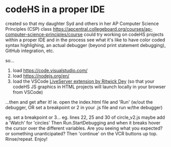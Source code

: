 # codeHS in a proper IDE

created so that my daughter Syd and others in her
AP Computer Science Principles (CSP) class
https://apcentral.collegeboard.org/courses/ap-computer-science-principles/course
could try working on codeHS projects within a proper IDE
and in the process see what it's like to have color coded syntax highlighing,
an actual debugger (beyond print statement debugging),
GitHub integration, etc.

so...

1. load https://code.visualstudio.com/
2. load https://nodejs.org/en/
3. load the VSCode [LiveServer extension by Ritwick Dey](vscode:extension/ritwickdey.LiveServer) (so that your codeHS JS graphics in HTML projects will launch locally in your browser from VSCode)

...then and get after it!
ie.
open the index.html file and 'Run' (w/out the debugger, OR set a breakpoint or 2 in your .js file and run w/the debugger)

eg.
set a breakpoint or 3... eg. lines 22, 25 and 30 of circle_v2.js
maybe add a 'Watch' for 'circles'
Then Run.StartDebugging and when it breaks hover the cursor
over the different variables.
Are you seeing what you expected? or something unanticipated?
Then 'continue' on the VCR buttons up top.
Rinse/repeat.
Enjoy!

